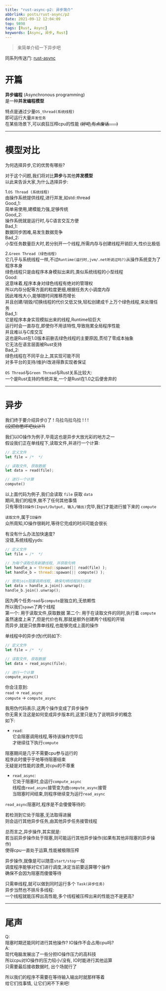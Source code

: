 ```yaml
---
title: "rust-async-p2: 异步简介"
abbrlink: posts/rust-async/p2
date: 2021-09-12 12:04:09
top: 9898
tags: [Rust, Async]
keywords: [Async, 异步, Rust]
---
```

> 来简单介绍一下异步吧  
<!-- more -->

同系列传送门: [rust-async](/categories/rust-async)

# 开篇

**异步编程** (Asynchronous programming)  
是一种**并发编程模型** 

特点是通过少量`OS_thread(系统线程)`  
即可运行大量`并发任务`  
在某些场景下,可以疯狂压榨cpu的性能
~~(好吧,有点废话......)~~
- - -
# 模型对比
为何选择异步,它的优势有哪些?  

对于这个问题,我们将对比**异步**与其他**并发模型**  
以此来告诉大家,为什么选择异步:  

1.`OS Thread (系统线程)`  
由操作系统提供线程,进行并发,如std::thread  
Good_1:  
简单易使用,建模能力强,足够传统  
Good_2:  
操作系统就是运行时,与C语言交互方便  
Bad_1:  
数据同步困难,易发生数据竞争  
Bad_2:  
小型任务数量巨大时,若分别开一个线程,所需内存与创建线程开销巨大,性价比极低


2.`Green Thread (绿色线程)`  
它几乎与系统线程一样,不过`Runtime(运行时,jvm/.net听说过吗?)`从操作系统变为了程序本身  
绿色线程只是由程序本身模拟出来的,类似系统线程的小型线程  
Good:  
这意味着,程序本身对绿色线程有绝对的管理权  
所以内存分配等方面的粒度更细,根据任务大小调度内存  
因此堆栈大小,能够随时间推移而增长  
并且创建/销毁/切换线程的代价又低又快,轻松创建成千上万个绿色线程,来处理任务  
Bad_1:  
它是程序本身实现模拟出来的线程,Runtime较巨大  
运行时会一直存在,即使你不用该特性,导致拖累全局程序性能  
并且难以与C库交互  
这也是Rust在1.0版本前删去绿色线程的主要原因,贯彻了零成本抽象  
它无法在语言层面被Rust支持  
Bad_2:  
绿色线程在不同平台上,其实现可能不同  
对多平台的支持/维护/改进得靠实现者保证  

`OS Thread`与`Green Thread`与Rust关系比较大:  
一个是Rust支持的传统并发,一个是Rust在1.0之后便舍弃的  

- - -
# 异步
我们终于要介绍异步()了 ! 乌拉乌拉乌拉 ! ! !     
 ~~(没把你憋坏吧伙计?)~~  
 
我们以IO操作为例子,毕竟这也是异步大放光彩的地方之一  
假设我们正在单线程下,读取文件,并进行一个计算:  
```rust
// 定义文件
let file = /*  */

// 读取文件, 获取数据 
let data = read(file);

// 进行一个计算
compute()
```
以上面代码为例子,我们会读取 `file` 获取 `data`   
期间,我们的程序,做不了任何其他事情  
只有等待`IO操作(Input/Output, 输入/输出)`完毕,我们才能进行接下来的 `compute`  

`读取文件`,属于`IO操作`  
众所周知,IO操作很耗时,等待它完成的时间可能会很长  

有没有什么办法加快速度?  
没错,系统线程yyds:

```rust
// 定义文件
let file = /*  */

// 为每个读取任务新建线程, 并获取句柄
let handle_a = thread::spawan(|| read(file) );
let handle_b = thread::spawan(|| compute() );

// 使用join阻塞调用线程, 确保句柄线程执行结束
let data = handle_a.join().unwrap();
handle_b.join().unwrap();
```

因为两个任务`read`与`compute`是独立的,无依赖性  
所以我们`spawn`了两个线程  
第一个: 用于读取文件,获取数据
第二个: 用于在读取文件的同时,执行着 `compute`    
虽然速度上来了,但是代价也有,那就是额外创建两个线程的开销   
而异步,就是只依靠单线程,也能够完成上面的操作  

单线程中的异步(伪)代码如下:
```rust
// 定义文件
let file = /*  */

// 读取文件, 获取数据 
let data = read_async(file);

// 进行一个计算
compute_async()
```

你会注意到:  
`read` -> `read_async`  
`compute` -> `compute_async`  

我用伪代码表示,这两个操作变成了异步操作  
你无需关注这是如何变成异步版本的,这里只是为了说明异步的概念  
如下:    

- `read`:  
它会阻塞调用线程,等待该操作完毕后  
才继续往下执行`compute`  

阻塞期间是几乎不需要cpu参与运行的  
程序此时傻乎乎地等待阻塞结束  
无疑是对性能的浪费,对cpu的不尊重  

- `read_async`:  
它处于阻塞时,会运行`compute_async`  
线程由`read_async`接管变为由`compute_async`接管  
当阻塞时间结束,则程序继续变为运行`read_async`

`read_async`阻塞时,程序是不会傻傻等待的:  

若检测到它处于阻塞,无法取得进展    
则会运行其他异步任务,由其他异步任务接管线程  

总而言之,异步操作,其实就是:  
若当前异步操作处于阻塞,则可能运行其他异步操作(如果有其他非阻塞的异步操作)  
使得cpu一直处于运算,性能被极限压榨  

异步操作,就像是可以随意`start/stop`一般  
调度程序能够对它们进行调度,决定当前要运算哪个操作  
确保不会因为阻塞而傻傻等待

只需单线程,就可以做到同时运行多个 `Task(异步任务)`  
异步当然也不排斥多线程:  
一个线程就能压榨出高性能,多个线程被压榨出来的性能岂不是更高?

- - -

# 尾声
Q:  
阻塞时期还能同时进行其他操作? IO操作不会占用cpu吗?  
A:  
现代电脑发展出了一些分担IO操作压力的高科技  
所以cpu对IO操作的压力较小/没有, IO时能进行其他运算  
只需要最后接收数据时, 出个场就行了  

所以我们的程序不需要在等待输入输出时就那样等着  
给它们找事情, 让它们闲不下来吧!  

